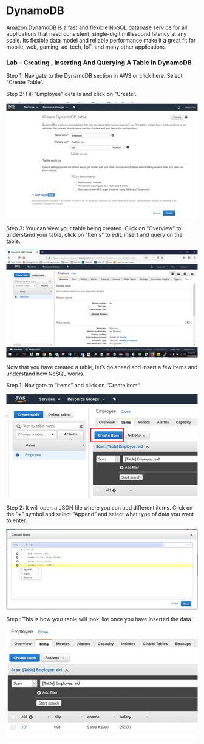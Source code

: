 DynamoDB
========

Amazon DynamoDB is a fast and flexible NoSQL database service for all
applications that need consistent, single-digit millisecond latency at any
scale. Its flexible data model and reliable performance make it a great fit for
mobile, web, gaming, ad-tech, IoT, and many other applications

### Lab – Creating , Inserting And Querying A Table In DynamoDB

Step 1: Navigate to the DynamoDB section in AWS or click here. Select “Create
Table“.

Step 2: Fill “Employee” details and click on “Create“.

![](media/9db5f3fcb28ec06031f4f9716a15ae7b.png)

Step 3: You can view your table being created. Click on “Overview” to understand
your table, click on “Items” to edit, insert and query on the table.

![](media/c78fbaf03fc24e106dc89a7094260e43.png)

Now that you have created a table, let’s go ahead and insert a few items and
understand how NoSQL works.

Step 1: Navigate to “Items” and click on “Create item“.

![](media/85ba4f861e52c7385fabb67e763e5d5f.png)

Step 2: It will open a JSON file where you can add different items. Click on the
“+” symbol and select “Append” and select what type of data you want to enter.

![](media/6ab50d869e3b38138ffebbbb27ef57e6.png)

Step : This is how your table will look like once you have inserted the data.

![](media/61b20eb83e8c7b657753452a73a8af0f.png)
